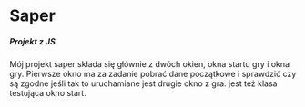 # Saper
##### Projekt z JS 
Mój projekt saper składa się głównie z dwóch okien, okna startu gry i okna gry. Pierwsze okno ma za zadanie pobrać dane początkowe i sprawdzić czy są zgodne jeśli tak to uruchamiane jest drugie okno z gra. jest też klasa testująca okno start.
